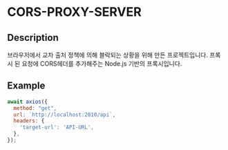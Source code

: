 # CORS-PROXY-SERVER

## Description
브라우저에서 교차 출처 정책에 의해 블락되는 상황을 위해 만든 프로젝트입니다.
프록시 된 요청에 CORS헤더를 추가해주는 Node.js 기반의 프록시입니다.

## Example
```javascript
await axios({
  method: "get",
  url: `http://localhost:2010/api`,
  headers: {
    'target-url': 'API-URL',
  },
});
```